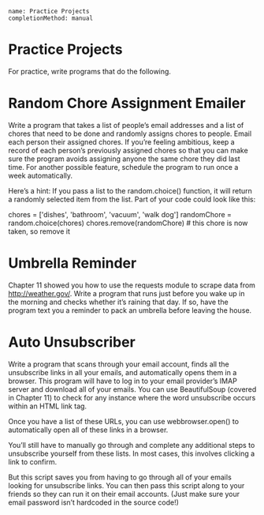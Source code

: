 ```ngMeta
name: Practice Projects
completionMethod: manual
```
# Practice Projects
For practice, write programs that do the following.

# Random Chore Assignment Emailer
Write a program that takes a list of people’s email addresses and a list of chores that need to be done and randomly assigns chores to people. Email each person their assigned chores. If you’re feeling ambitious, keep a record of each person’s previously assigned chores so that you can make sure the program avoids assigning anyone the same chore they did last time. For another possible feature, schedule the program to run once a week automatically.

Here’s a hint: If you pass a list to the random.choice() function, it will return a randomly selected item from the list. Part of your code could look like this:


chores = ['dishes', 'bathroom', 'vacuum', 'walk dog']
randomChore = random.choice(chores)
chores.remove(randomChore) # this chore is now taken, so remove it
# Umbrella Reminder
Chapter 11 showed you how to use the requests module to scrape data from <span><a href="http://weather.gov/">http://weather.gov/</a></span>. Write a program that runs just before you wake up in the morning and checks whether it’s raining that day. If so, have the program text you a reminder to pack an umbrella before leaving the house.

# Auto Unsubscriber
Write a program that scans through your email account, finds all the unsubscribe links in all your emails, and automatically opens them in a browser. This program will have to log in to your email provider’s IMAP server and download all of your emails. You can use BeautifulSoup (covered in Chapter 11) to check for any instance where the word unsubscribe occurs within an HTML link tag.

Once you have a list of these URLs, you can use webbrowser.open() to automatically open all of these links in a browser.

You’ll still have to manually go through and complete any additional steps to unsubscribe yourself from these lists. In most cases, this involves clicking a link to confirm.

But this script saves you from having to go through all of your emails looking for unsubscribe links. You can then pass this script along to your friends so they can run it on their email accounts. (Just make sure your email password isn’t hardcoded in the source code!)
